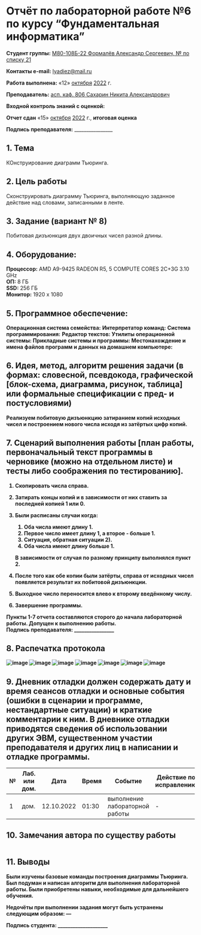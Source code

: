 # Отчёт по лабораторной работе №6 по курсу “Фундаментальная информатика”

<b>Студент группы:</b> <ins>М80-108Б-22 Формалёв Александр Сергеевич, № по списку 21</ins> 

<b>Контакты e-mail:</b> <ins>lyadiez@mail.ru</ins>

<b>Работа выполнена:</b> «12» <ins>октября</ins> <ins>2022</ins> г.

<b>Преподаватель:</b> <ins>асп. каф. 806 Сахарин Никита Александрович</ins>

<b>Входной контроль знаний с оценкой:</b> <ins></ins>

<b>Отчет сдан</b> «15» <ins>октября</ins> <ins>2022</ins> г., <b>итоговая оценка</b> <ins></ins>

<b>Подпись преподавателя:</b> ________________

## 1. Тема
КОнструирование диаграмм Тъюринга.
## 2. Цель работы
Сконструировать диаграмму Тъюринга, выполняющую заданное действие над словами, записанными в ленте.
## 3. Задание (вариант № 8)
Побитовая дизъюнкция двух двоичных чисел разной длины.
## 4. Оборудование:
<b>Процессор:</b> AMD A9-9425 RADEON R5, 5 COMPUTE CORES 2C+3G 3.10 GHz <br/>
<b>ОП:</b> 8 ГБ <br/>
<b>SSD:</b> 256 ГБ<br/>
<b>Монитор:</b> 1920 х 1080 <br/>
## 5. Программное обеспечение:
<b>Операционная система семейства:</b>
<b>Интерпретатор команд:</b>
<b>Система программирования:</b>
<b>Редактор текстов:
<b>Утилиты операционной системы:</b>
<b>Прикладные системы и программы:</b>
<b>Местонахождение и имена файлов программ и данных на домашнем компьютере:
## 6. Идея, метод, алгоритм решения задачи (в формах: словесной, псевдокода, графической [блок-схема, диаграмма, рисунок, таблица] или формальные спецификации с пред- и постусловиями)
Реализуем побитовую дизъюнкцию затиранием копий исходных чисел и построением нового числа исходя из затёртых цифр копий.

## 7. Сценарий выполнения работы [план работы, первоначальный текст программы в черновике (можно на отдельном листе) и тесты либо соображения по тестированию]. 
1. Скопировать числа справа.
2. Затирать концы копий и в зависимости от них ставить за последней копией 1 или 0.
3. Были расписаны случаи когда:
    1) Оба числа имеют длину 1.
    2) Первое число имеет длину 1, а второе - больше 1.
    3) Ситуация, обратная ситуации 2).
    4) Оба числа имеют длину больше 1.
  
    В зависимости от случая по разному принципу выполнялся пункт 2.
4. После того как обе копии были затёрты, справа от исходных чисел появляется результат их побитовой дизъюнкции.
5. Выходное число переносится влево к второму введённому числу.
6. Завершение программы.


Пункты 1-7 отчета составляются сторого до начала лабораторной работы.
Допущен к выполнению работы.  
<b>Подпись преподавателя:</b> ________________
## 8. Распечатка протокола
  ![image](https://user-images.githubusercontent.com/114108084/195420170-ae342035-9b4c-41ea-bac6-a24beb3c4a2e.png)
  ![image](https://user-images.githubusercontent.com/114108084/195420271-dfe39b8e-9364-49a0-8228-cc73099e99e6.png)
  ![image](https://user-images.githubusercontent.com/114108084/195420346-4813fc2b-e0fc-4715-82b4-ada87571d3bd.png)
  ![image](https://user-images.githubusercontent.com/114108084/195420399-620d0b35-31e7-4cf7-99ce-4b634bffaacd.png)
  ![image](https://user-images.githubusercontent.com/114108084/196730648-ebbc2210-cf07-4023-b304-420100d3c382.png)
  ![image](https://user-images.githubusercontent.com/114108084/195420501-815eced8-a403-4fce-8f84-85d1b39c2032.png)
  ![image](https://user-images.githubusercontent.com/114108084/195420568-ab5043dc-db18-46ab-9043-0ff70eb1bc0e.png)
  
## 9. Дневник отладки должен содержать дату и время сеансов отладки и основные события (ошибки в сценарии и программе, нестандартные ситуации) и краткие комментарии к ним. В дневнике отладки приводятся сведения об использовании других ЭВМ, существенном участии преподавателя и других лиц в написании и отладке программы.

| № |  Лаб. или дом. | Дата | Время | Событие | Действие по исправлению | Примечание |
| ------ | ------ | ------ | ------ | ------ | ------ | ------ |
| 1 | дом. | 12.10.2022 | 01:30 | выполнение лабораторной работы | - | - |
## 10. Замечания автора по существу работы
```
```
## 11. Выводы
 Были изучены базовые команды построения диаграммы Тъюринга. Был подуман и написан алгоритм для выполнения лабораторной работы. Были приобретены навыки, необходимые для дальнейшего обучения.

Недочёты при выполнении задания могут быть устранены следующим образом: —

<b>Подпись студента:</b> ____________________
